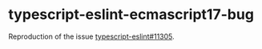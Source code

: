 # typescript-eslint-ecmascript17-bug

Reproduction of the issue [typescript-eslint#11305](https://github.com/typescript-eslint/typescript-eslint/issues/11305).
